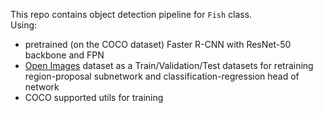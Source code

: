 This repo contains object detection pipeline for `Fish` class.  
Using:
 - pretrained (on the COCO dataset) Faster R-CNN with ResNet-50 backbone and FPN  
 - [Open Images](https://storage.googleapis.com/openimages/web/index.html) dataset as
 a Train/Validation/Test datasets for retraining region-proposal subnetwork and classification-regression head of network   
 - COCO supported utils for training  
